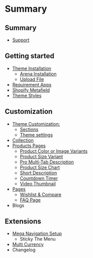 # Summary

## Summary

* [Support](summary/support.md)

## Getting started

* [Theme Installation](README.md)
  * [Arena Installation](arena-installation.md)
  * [Upload File](upload-file.md)
* [Requirement Apps](app.md)
* [Shopify Metafield](shopify-metafield.md)
* [Theme Styles](change-theme-styles.md)

## Customization

* [Theme Customization:](theme-customization.md)
  * [Sections](sections.md)
  * [Theme settings](theme-settings.md)
* [Collection](collection.md)
* [Products Pages](products.md)
  * [Product Color or Image Variants](products/product-color-variant.md)
  * [Product Size Variant](products/product-quantity-selector.md)
  * [Pro Multi-Tab Description](products/product-multi-tab-description.md)
  * [Product Size Chart](sizechart.md)
  * [Short Description](products/countdown-product.md)
  * [Countdown Timer](products/count-down-product.md)
  * [Video Thumbnail](products/add-video-thumbnail.md)
* [Pages](pages.md)
  * [Wishlist & Compare](pages/wishlist.md)
  * [FAQ Page](pages/faq-page.md)
* Blogs

## Extensions

* [Mega Navigation Setup](extensions/mega-navigation-setup.md)
  * Sticky The Menu
* [Multi Currency](summary/currency.md)
* Changelog


